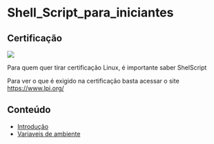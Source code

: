 # Shell_Script_para_iniciantes

## Certificação
![](https://www.lpi.org/sites/default/files/styles/w555/public/LPIC-1_0.jpg?itok=Lj-xc63t) 

Para quem quer tirar certificação Linux, é importante saber ShelScript

Para ver o que é exigido na certificação basta acessar o site https://www.lpi.org/

## Conteúdo

* [Introdução](topicos/introdução.md)  
* [Variaveis de ambiente](topicos/Variaveis_de_ambiente.md)